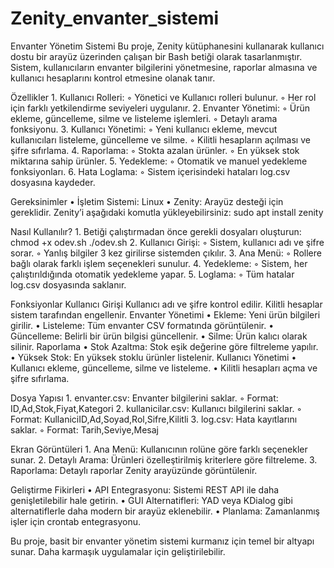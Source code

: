 # Zenity_envanter_sistemi
Envanter Yönetim Sistemi
Bu proje, Zenity kütüphanesini kullanarak kullanıcı dostu bir arayüz üzerinden çalışan bir Bash betiği olarak tasarlanmıştır. Sistem, kullanıcıların envanter bilgilerini yönetmesine, raporlar almasına ve kullanıcı hesaplarını kontrol etmesine olanak tanır.

Özellikler
    1. Kullanıcı Rolleri:
        ◦ Yönetici ve Kullanıcı rolleri bulunur. 
        ◦ Her rol için farklı yetkilendirme seviyeleri uygulanır. 
    2. Envanter Yönetimi:
        ◦ Ürün ekleme, güncelleme, silme ve listeleme işlemleri. 
        ◦ Detaylı arama fonksiyonu. 
    3. Kullanıcı Yönetimi:
        ◦ Yeni kullanıcı ekleme, mevcut kullanıcıları listeleme, güncelleme ve silme. 
        ◦ Kilitli hesapların açılması ve şifre sıfırlama. 
    4. Raporlama:
        ◦ Stokta azalan ürünler. 
        ◦ En yüksek stok miktarına sahip ürünler. 
    5. Yedekleme:
        ◦ Otomatik ve manuel yedekleme fonksiyonları. 
    6. Hata Loglama:
        ◦ Sistem içerisindeki hataları log.csv dosyasına kaydeder. 

Gereksinimler
    • İşletim Sistemi: Linux 
    • Zenity: Arayüz desteği için gereklidir. 
Zenity’i aşağıdaki komutla yükleyebilirsiniz:
sudo apt install zenity

Nasıl Kullanılır?
    1. Betiği çalıştırmadan önce gerekli dosyaları oluşturun:
       chmod +x odev.sh
       ./odev.sh
    2. Kullanıcı Girişi:
        ◦ Sistem, kullanıcı adı ve şifre sorar. 
        ◦ Yanlış bilgiler 3 kez girilirse sistemden çıkılır. 
    3. Ana Menü:
        ◦ Rollere bağlı olarak farklı işlem seçenekleri sunulur. 
    4. Yedekleme:
        ◦ Sistem, her çalıştırıldığında otomatik yedekleme yapar. 
    5. Loglama:
        ◦ Tüm hatalar log.csv dosyasında saklanır. 

Fonksiyonlar
Kullanıcı Girişi
Kullanıcı adı ve şifre kontrol edilir. Kilitli hesaplar sistem tarafından engellenir.
Envanter Yönetimi
    • Ekleme: Yeni ürün bilgileri girilir. 
    • Listeleme: Tüm envanter CSV formatında görüntülenir. 
    • Güncelleme: Belirli bir ürün bilgisi güncellenir. 
    • Silme: Ürün kalıcı olarak silinir. 
Raporlama
    • Stok Azaltma: Stok eşik değerine göre filtreleme yapılır. 
    • Yüksek Stok: En yüksek stoklu ürünler listelenir. 
Kullanıcı Yönetimi
    • Kullanıcı ekleme, güncelleme, silme ve listeleme. 
    • Kilitli hesapları açma ve şifre sıfırlama. 

Dosya Yapısı
    1. envanter.csv: Envanter bilgilerini saklar.
        ◦ Format: ID,Ad,Stok,Fiyat,Kategori 
    2. kullanicilar.csv: Kullanıcı bilgilerini saklar.
        ◦ Format: KullaniciID,Ad,Soyad,Rol,Sifre,Kilitli 
    3. log.csv: Hata kayıtlarını saklar.
        ◦ Format: Tarih,Seviye,Mesaj 

Ekran Görüntüleri
    1. Ana Menü: Kullanıcının rolüne göre farklı seçenekler sunar. 
    2. Detaylı Arama: Ürünleri özelleştirilmiş kriterlere göre filtreleme. 
    3. Raporlama: Detaylı raporlar Zenity arayüzünde görüntülenir. 

Geliştirme Fikirleri
    • API Entegrasyonu: Sistemi REST API ile daha genişletilebilir hale getirin. 
    • GUI Alternatifleri: YAD veya KDialog gibi alternatiflerle daha modern bir arayüz eklenebilir. 
    • Planlama: Zamanlanmış işler için crontab entegrasyonu. 

Bu proje, basit bir envanter yönetim sistemi kurmanız için temel bir altyapı sunar. Daha karmaşık uygulamalar için geliştirilebilir.
